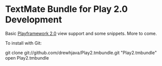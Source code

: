 # TextMate Bundle for Play 2.0 Development

Basic [Playframework 2.0](https://github.com/playframework/Play20) view support and some snippets.  More to come.

To install with Git:

git clone git://github.com/drewhjava/Play2.tmbundle.git "Play2.tmbundle"
open Play2.tmbundle